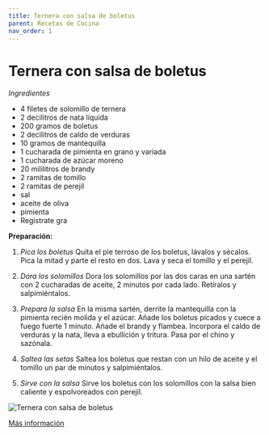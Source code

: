 ```yaml
---
title: Ternera con salsa de boletus
parent: Recetas de Cocina
nav_order: 1
---
```

# Ternera con salsa de boletus 

*_Ingredientes_*

* 4 filetes de solomillo de ternera
* 2 decilitros de nata líquida
* 200 gramos de boletus
* 2 decilitros de caldo de verduras
* 10 gramos de mantequilla
* 1  cucharada de pimienta en grano y variada
* 1 cucharada de azúcar moreno
* 20 mililitros de brandy
* 2 ramitas de tomillo
* 2 ramitas de perejil
* sal
* aceite de oliva
* pimienta
* Regístrate gra

**Preparación:**
1. _Pica los boletus_
Quita el pie terroso de los boletus, lávalos y sécalos. Pica la mitad y parte el resto en dos. Lava y seca el tomillo y el perejil.

2. _Dora los solomillos_
Dora los solomillos por las dos caras en una sartén con 2 cucharadas de aceite, 2 minutos por cada lado. Retíralos y salpimiéntalos.

3. _Prepara la salsa_
En la misma sartén, derrite la mantequilla con la pimienta recién molida y el azúcar. Añade los boletus picados y cuece a fuego fuerte 1 minuto. Añade el brandy y flambea. Incorpora el caldo de verduras y la nata, lleva a ebullición y tritura. Pasa por el chino y sazónala.

4. _Saltea las setas_
Saltea los boletus que restan con un hilo de aceite y el tomillo un par de minutos y salpimiéntalos.

5. _Sirve con la salsa_
Sirve los boletus con los solomillos con la salsa bien caliente y espolvoreados con perejil.

![Ternera con salsa de boletus](https://content-cocina.lecturas.com/medio/2018/07/19/ternera-con-salsa-de-boletus_8e19c012_800x800.jpg)

[Más información](https://www.lecturas.com/recetas/ternera-salsa-boletus_4886.html)


